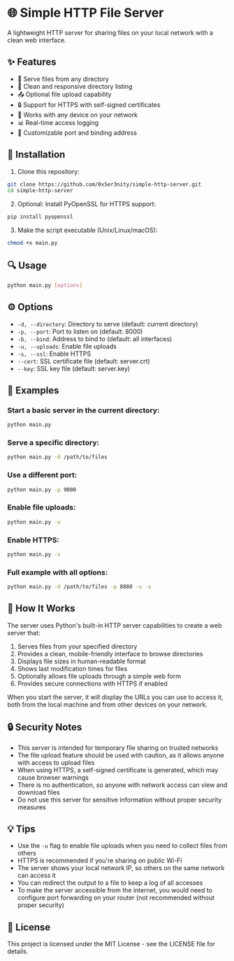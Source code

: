 # 🌐 Simple HTTP File Server

A lightweight HTTP server for sharing files on your local network with a clean web interface.

## ✨ Features

- 📂 Serve files from any directory
- 🔄 Clean and responsive directory listing
- 📤 Optional file upload capability
- 🔒 Support for HTTPS with self-signed certificates
- 📱 Works with any device on your network
- 📊 Real-time access logging
- 🔧 Customizable port and binding address

## 🚀 Installation

1. Clone this repository:
```bash
git clone https://github.com/0xSer3nity/simple-http-server.git
cd simple-http-server
```

2. Optional: Install PyOpenSSL for HTTPS support:
```bash
pip install pyopenssl
```

3. Make the script executable (Unix/Linux/macOS):
```bash
chmod +x main.py
```

## 🔍 Usage

```bash
python main.py [options]
```

## ⚙️ Options

- `-d, --directory`: Directory to serve (default: current directory)
- `-p, --port`: Port to listen on (default: 8000)
- `-b, --bind`: Address to bind to (default: all interfaces)
- `-u, --uploads`: Enable file uploads
- `-s, --ssl`: Enable HTTPS
- `--cert`: SSL certificate file (default: server.crt)
- `--key`: SSL key file (default: server.key)

## 📝 Examples

### Start a basic server in the current directory:
```bash
python main.py
```

### Serve a specific directory:
```bash
python main.py -d /path/to/files
```

### Use a different port:
```bash
python main.py -p 9000
```

### Enable file uploads:
```bash
python main.py -u
```

### Enable HTTPS:
```bash
python main.py -s
```

### Full example with all options:
```bash
python main.py -d /path/to/files -p 8080 -u -s
```

## 🔄 How It Works

The server uses Python's built-in HTTP server capabilities to create a web server that:

1. Serves files from your specified directory
2. Provides a clean, mobile-friendly interface to browse directories
3. Displays file sizes in human-readable format
4. Shows last modification times for files
5. Optionally allows file uploads through a simple web form
6. Provides secure connections with HTTPS if enabled

When you start the server, it will display the URLs you can use to access it, both from the local machine and from other devices on your network.

## 🔒 Security Notes

- This server is intended for temporary file sharing on trusted networks
- The file upload feature should be used with caution, as it allows anyone with access to upload files
- When using HTTPS, a self-signed certificate is generated, which may cause browser warnings
- There is no authentication, so anyone with network access can view and download files
- Do not use this server for sensitive information without proper security measures

## 💡 Tips

- Use the `-u` flag to enable file uploads when you need to collect files from others
- HTTPS is recommended if you're sharing on public Wi-Fi
- The server shows your local network IP, so others on the same network can access it
- You can redirect the output to a file to keep a log of all accesses
- To make the server accessible from the internet, you would need to configure port forwarding on your router (not recommended without proper security)

## 📄 License

This project is licensed under the MIT License - see the LICENSE file for details.